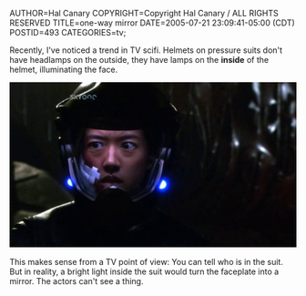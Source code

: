 AUTHOR=Hal Canary
COPYRIGHT=Copyright Hal Canary / ALL RIGHTS RESERVED
TITLE=one-way mirror
DATE=2005-07-21 23:09:41-05:00 (CDT)
POSTID=493
CATEGORIES=tv;

Recently, I've noticed a trend in TV scifi. Helmets on pressure suits don't have headlamps on the outside, they have lamps on the **inside** of the helmet, illuminating the face.

![[]](/images/2005-07-21-headlamp.jpg)

This makes sense from a TV point of view: You can tell who is in the suit. But in reality, a bright light inside the suit would turn the faceplate into a mirror. The actors can't see a thing.
